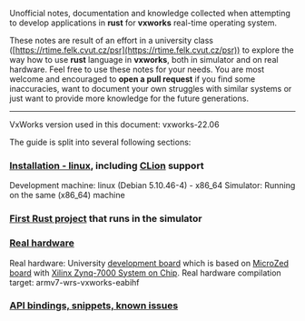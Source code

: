 Unofficial notes, documentation and knowledge collected when attempting to develop applications in __rust__ for __vxworks__ real-time operating system.


These notes are result of an effort in a university class ([https://rtime.felk.cvut.cz/psr](https://rtime.felk.cvut.cz/psr)) to explore the way how to use __rust__ language in __vxworks__, both in simulator and on real hardware. Feel free to use these notes for your needs. You are most welcome and encouraged to __open a pull request__ if you find some inaccuracies, want to document your own struggles with similar systems or just want to provide more knowledge for the future generations.


---

VxWorks version used in this document: vxworks-22.06

The guide is split into several following sections:

### [Installation - linux](installation-linux.md), including [CLion](https://www.jetbrains.com/clion/) support

Development machine: linux (Debian 5.10.46-4) - x86_64
Simulator: Running on the same (x86_64) machine


### [First Rust project](first-project.md) that runs in the simulator


### [Real hardware](hardware-armv7.md)

Real hardware: University [development board](https://rtime.felk.cvut.cz/psr/cviceni/mzapo/) which is based on [MicroZed board](https://www.avnet.com/wps/portal/us/products/avnet-boards/avnet-board-families/microzed) with [Xilinx Zynq-7000 System on Chip](https://www.xilinx.com/products/silicon-devices/soc/zynq-7000.html). 
Real hardware compilation target: armv7-wrs-vxworks-eabihf



### [API bindings, snippets, known issues](snippets/README.md)



